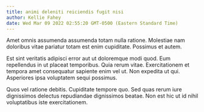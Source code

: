 ```yaml
---
title: animi deleniti reiciendis fugit nisi
author: Kellie Fahey
date: Wed Mar 09 2022 02:55:20 GMT-0500 (Eastern Standard Time)
---
```

Amet omnis assumenda assumenda totam nulla ratione. Molestiae nam doloribus vitae pariatur totam est enim cupiditate. Possimus et autem.

 Est sint veritatis adipisci error aut ut doloremque modi quod. Eum repellendus in ut placeat temporibus. Quia rerum vitae. Exercitationem et tempora amet consequatur sapiente enim vel ut. Non expedita ut qui. Asperiores ipsa voluptatem sequi possimus.

 Quos vel ratione debitis. Cupiditate tempore quo. Sed quas rerum iure dignissimos delectus repudiandae dignissimos beatae. Non est hic ut id nihil voluptatibus iste exercitationem.